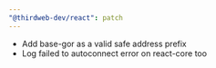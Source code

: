 ```yaml
---
"@thirdweb-dev/react": patch
---
```


- Add base-gor as a valid safe address prefix
- Log failed to autoconnect error on react-core too
